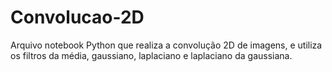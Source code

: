 # Convolucao-2D
 Arquivo notebook Python que realiza a convolução 2D de imagens, e utiliza os filtros da média, gaussiano, laplaciano e laplaciano da gaussiana.
